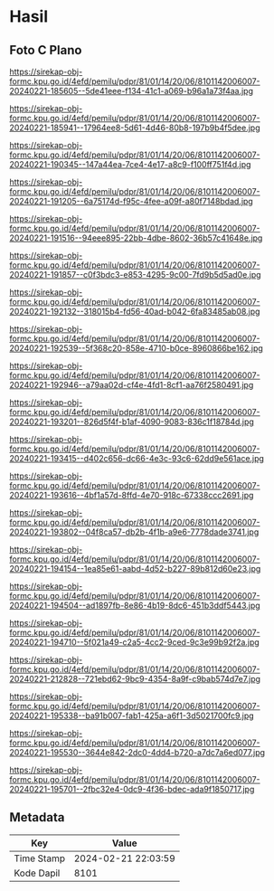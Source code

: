 # Hasil

## Foto C Plano

https://sirekap-obj-formc.kpu.go.id/4efd/pemilu/pdpr/81/01/14/20/06/8101142006007-20240221-185605--5de41eee-f134-41c1-a069-b96a1a73f4aa.jpg

https://sirekap-obj-formc.kpu.go.id/4efd/pemilu/pdpr/81/01/14/20/06/8101142006007-20240221-185941--17964ee8-5d61-4d46-80b8-197b9b4f5dee.jpg

https://sirekap-obj-formc.kpu.go.id/4efd/pemilu/pdpr/81/01/14/20/06/8101142006007-20240221-190345--147a44ea-7ce4-4e17-a8c9-f100ff751f4d.jpg

https://sirekap-obj-formc.kpu.go.id/4efd/pemilu/pdpr/81/01/14/20/06/8101142006007-20240221-191205--6a75174d-f95c-4fee-a09f-a80f7148bdad.jpg

https://sirekap-obj-formc.kpu.go.id/4efd/pemilu/pdpr/81/01/14/20/06/8101142006007-20240221-191516--94eee895-22bb-4dbe-8602-36b57c41648e.jpg

https://sirekap-obj-formc.kpu.go.id/4efd/pemilu/pdpr/81/01/14/20/06/8101142006007-20240221-191857--c0f3bdc3-e853-4295-9c00-7fd9b5d5ad0e.jpg

https://sirekap-obj-formc.kpu.go.id/4efd/pemilu/pdpr/81/01/14/20/06/8101142006007-20240221-192132--318015b4-fd56-40ad-b042-6fa83485ab08.jpg

https://sirekap-obj-formc.kpu.go.id/4efd/pemilu/pdpr/81/01/14/20/06/8101142006007-20240221-192539--5f368c20-858e-4710-b0ce-8960866be162.jpg

https://sirekap-obj-formc.kpu.go.id/4efd/pemilu/pdpr/81/01/14/20/06/8101142006007-20240221-192946--a79aa02d-cf4e-4fd1-8cf1-aa76f2580491.jpg

https://sirekap-obj-formc.kpu.go.id/4efd/pemilu/pdpr/81/01/14/20/06/8101142006007-20240221-193201--826d5f4f-b1af-4090-9083-836c1f18784d.jpg

https://sirekap-obj-formc.kpu.go.id/4efd/pemilu/pdpr/81/01/14/20/06/8101142006007-20240221-193415--d402c656-dc66-4e3c-93c6-62dd9e561ace.jpg

https://sirekap-obj-formc.kpu.go.id/4efd/pemilu/pdpr/81/01/14/20/06/8101142006007-20240221-193616--4bf1a57d-8ffd-4e70-918c-67338ccc2691.jpg

https://sirekap-obj-formc.kpu.go.id/4efd/pemilu/pdpr/81/01/14/20/06/8101142006007-20240221-193802--04f8ca57-db2b-4f1b-a9e6-7778dade3741.jpg

https://sirekap-obj-formc.kpu.go.id/4efd/pemilu/pdpr/81/01/14/20/06/8101142006007-20240221-194154--1ea85e61-aabd-4d52-b227-89b812d60e23.jpg

https://sirekap-obj-formc.kpu.go.id/4efd/pemilu/pdpr/81/01/14/20/06/8101142006007-20240221-194504--ad1897fb-8e86-4b19-8dc6-451b3ddf5443.jpg

https://sirekap-obj-formc.kpu.go.id/4efd/pemilu/pdpr/81/01/14/20/06/8101142006007-20240221-194710--5f021a49-c2a5-4cc2-9ced-9c3e99b92f2a.jpg

https://sirekap-obj-formc.kpu.go.id/4efd/pemilu/pdpr/81/01/14/20/06/8101142006007-20240221-212828--721ebd62-9bc9-4354-8a9f-c9bab574d7e7.jpg

https://sirekap-obj-formc.kpu.go.id/4efd/pemilu/pdpr/81/01/14/20/06/8101142006007-20240221-195338--ba91b007-fab1-425a-a6f1-3d5021700fc9.jpg

https://sirekap-obj-formc.kpu.go.id/4efd/pemilu/pdpr/81/01/14/20/06/8101142006007-20240221-195530--3644e842-2dc0-4dd4-b720-a7dc7a6ed077.jpg

https://sirekap-obj-formc.kpu.go.id/4efd/pemilu/pdpr/81/01/14/20/06/8101142006007-20240221-195701--2fbc32e4-0dc9-4f36-bdec-ada9f1850717.jpg


## Metadata

| Key        | Value               |
| ---------- | ------------------- |
| Time Stamp | 2024-02-21 22:03:59 |
| Kode Dapil | 8101                |



